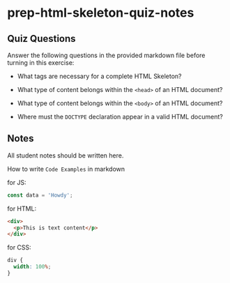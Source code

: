# prep-html-skeleton-quiz-notes

## Quiz Questions

Answer the following questions in the provided markdown file before turning in this exercise:

- What tags are necessary for a complete HTML Skeleton?

- What type of content belongs within the `<head>` of an HTML document?

- What type of content belongs within the `<body>` of an HTML document?

- Where must the `DOCTYPE` declaration appear in a valid HTML document?

## Notes

All student notes should be written here.

How to write `Code Examples` in markdown

for JS:

```javascript
const data = 'Howdy';
```

for HTML:

```html
<div>
  <p>This is text content</p>
</div>
```

for CSS:

```css
div {
  width: 100%;
}
```
